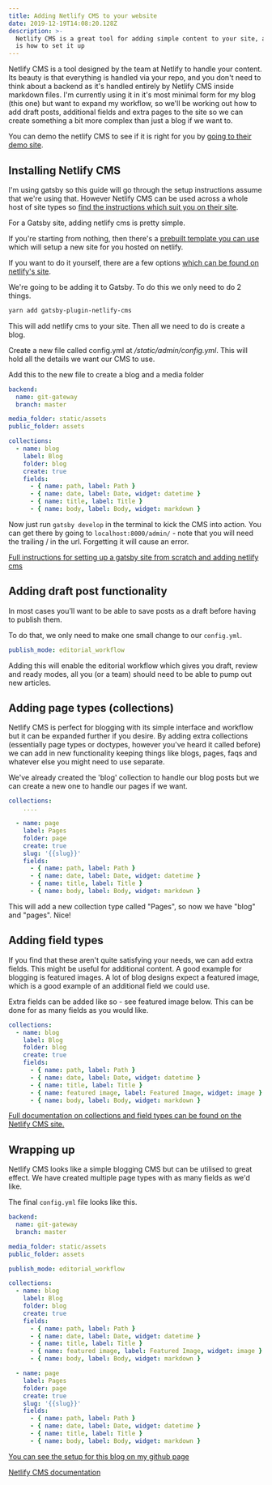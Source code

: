 ```yaml
---
title: Adding Netlify CMS to your website
date: 2019-12-19T14:08:20.128Z
description: >-
  Netlify CMS is a great tool for adding simple content to your site, and this
  is how to set it up
---
```

Netlify CMS is a tool designed by the team at Netlify to handle your content. Its beauty is that everything is handled via your repo, and you don't need to think about a backend as it's handled entirely by Netlify CMS inside markdown files. I'm currently using it in it's most minimal form for my blog (this one) but want to expand my workflow, so we'll be working out how to add draft posts, additional fields and extra pages to the site so we can create something a bit more complex than just a blog if we want to.

You can demo the netlify CMS to see if it is right for you by [going to their demo site](https://cms.netlify.com/#/collections/posts).

## Installing Netlify CMS

I'm using gatsby so this guide will go through the setup instructions assume that we're using that. However Netlify CMS can be used across a whole host of site types so [find the instructions which suit you on their site](https://www.netlifycms.org/docs/start-with-a-template/).

For a Gatsby site, adding netlify cms is pretty simple.

If you're starting from nothing, then there's a [prebuilt template you can use](https://www.netlifycms.org/docs/start-with-a-template/) which will setup a new site for you hosted on netlify.

If you want to do it yourself, there are a few options [which can be found on netlify's site](https://www.netlifycms.org/docs/add-to-your-site/). 

We're going to be adding it to Gatsby. To do this we only need to do 2 things.

```sh
yarn add gatsby-plugin-netlify-cms
```

This will add netlify cms to your site. Then all we need to do is create a blog.

Create a new file called config.yml at */static/admin/config.yml*. This will hold all the details we want our CMS to use.

Add this to the new file to create a blog and a media folder

```yml
backend:   
  name: git-gateway
  branch: master

media_folder: static/assets
public_folder: assets

collections:
  - name: blog
    label: Blog
    folder: blog     
    create: true     
    fields:
      - { name: path, label: Path }
      - { name: date, label: Date, widget: datetime }
      - { name: title, label: Title }
      - { name: body, label: Body, widget: markdown }
```

Now just run `gatsby develop` in the terminal to kick the CMS into action. You can get there by going to `localhost:8000/admin/` - note that you will need the trailing / in the url. Forgetting it will cause an error.

[Full instructions for setting up a gatsby site from scratch and adding netlify cms](https://www.gatsbyjs.org/docs/sourcing-from-netlify-cms/)

## Adding draft post functionality

In most cases you'll want to be able to save posts as a draft before having to publish them.

To do that, we only need to make one small change to our `config.yml`.

```yml
publish_mode: editorial_workflow
```

Adding this will enable the editorial workflow which gives you draft, review and ready modes, all you (or a team) should need to be able to pump out new articles.

## Adding page types (collections)

Netlify CMS is perfect for blogging with its simple interface and workflow but it can be expanded further if you desire. By adding extra collections (essentially page types or doctypes, however you've heard it called before) we can add in new functionality keeping things like blogs, pages, faqs and whatever else you might need to use separate.

We've already created the 'blog' collection to handle our blog posts but we can create a new one to handle our pages if we want.

```yml
collections:
    ....

  - name: page
    label: Pages
    folder: page
    create: true
    slug: '{{slug}}'
    fields:
      - { name: path, label: Path }
      - { name: date, label: Date, widget: datetime }
      - { name: title, label: Title }
      - { name: body, label: Body, widget: markdown }
```

This will add a new collection type called "Pages", so now we have "blog" and "pages". Nice!

## Adding field types

If you find that these aren't quite satisfying your needs, we can add extra fields. This might be useful for additional content. A good example for blogging is featured images. A lot of blog designs expect a featured image, which is a good example of an additional field we could use.

Extra fields can be added like so - see featured image below. This can be done for as many fields as you would like.

```yml
collections:
  - name: blog
    label: Blog
    folder: blog     
    create: true     
    fields:
      - { name: path, label: Path }
      - { name: date, label: Date, widget: datetime }
      - { name: title, label: Title }
      - { name: featured image, label: Featured Image, widget: image }
      - { name: body, label: Body, widget: markdown }
```

[Full documentation on collections and field types can be found on the Netlify CMS site.](https://www.netlifycms.org/docs/collection-types/)

## Wrapping up

Netlify CMS looks like a simple blogging CMS but can be utilised to great effect. We have created multiple page types with as many fields as we'd like.

The final `config.yml` file looks like this.

```yml
backend:   
  name: git-gateway
  branch: master

media_folder: static/assets
public_folder: assets

publish_mode: editorial_workflow

collections:
  - name: blog
    label: Blog
    folder: blog     
    create: true     
    fields:
      - { name: path, label: Path }
      - { name: date, label: Date, widget: datetime }
      - { name: title, label: Title }
      - { name: featured image, label: Featured Image, widget: image }
      - { name: body, label: Body, widget: markdown }

  - name: page
    label: Pages
    folder: page
    create: true
    slug: '{{slug}}'
    fields:
      - { name: path, label: Path }
      - { name: date, label: Date, widget: datetime }
      - { name: title, label: Title }
      - { name: body, label: Body, widget: markdown }
```

[You can see the setup for this blog on my github page](https://github.com/danspratling/blog)



[Netlify CMS documentation](https://www.netlifycms.org/docs/intro/)

